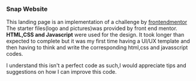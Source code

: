 ### Snap Website

This  landing page is an implementation of a challenge by [frontendmentor](https://www.frontendmentor.io/challenges/intro-section-with-dropdown-navigation-ryaPetHE5) The starter files(logo and pictures)was provided by front end mentor. **HTML,CSS and Javascript** were used for the design. It took longer than expected to complete but it was my first time having a UI/UX template and then having to think and write the corresponding html,css and javasscript codes.

I understand this isn't a perfect code as such,I would appreciate tips and suggestions on how I can improve this code.